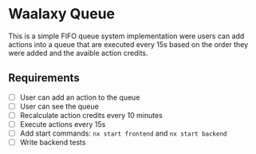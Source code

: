 # Waalaxy Queue

This is a simple FIFO queue system implementation were users can add actions into a queue that are executed every 15s based on the order they were added and the avaible action credits.

## Requirements

- [ ] User can add an action to the queue
- [ ] User can see the queue
- [ ] Recalculate action credits every 10 minutes
- [ ] Execute actions every 15s
- [ ] Add start commands: ```nx start frontend``` and ```nx start backend```
- [ ] Write backend tests
